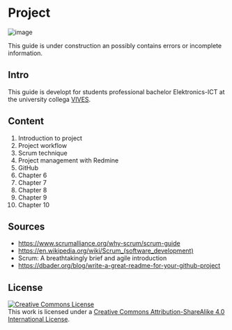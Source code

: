 # Project

![image](/files/construction.jpg)

This guide is under construction an possibly contains errors or incomplete information.

## Intro

This guide is developt for students professional bachelor Elektronics-ICT at the university collega [VIVES](https://www.vives.be/nl/technology/elektronica-ict).

## Content 

1. Introduction to project
2. Project workflow
3. Scrum technique
4. Project management with Redmine
5. GitHub
6. Chapter 6
7. Chapter 7
8. Chapter 8
9. Chapter 9
10. Chapter 10

## Sources

* https://www.scrumalliance.org/why-scrum/scrum-guide
* https://en.wikipedia.org/wiki/Scrum_(software_development)
* Scrum: A breathtakingly brief and agile introduction
* https://dbader.org/blog/write-a-great-readme-for-your-github-project

## License

<a rel="license" href="http://creativecommons.org/licenses/by-sa/4.0/"><img alt="Creative Commons License" style="border-width:0" src="https://i.creativecommons.org/l/by-sa/4.0/88x31.png" /></a><br />This work is licensed under a <a rel="license" href="http://creativecommons.org/licenses/by-sa/4.0/">Creative Commons Attribution-ShareAlike 4.0 International License</a>.
